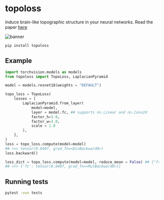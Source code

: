 # topoloss

Induce brain-like topographic structure in your neural networks. Read the paper [here](https://arxiv.org/abs/2501.16396)

![banner](https://github.com/user-attachments/assets/0b8ae5e0-175a-49ee-a690-1b4f89d9d0fd)

```bash
pip install topoloss
```

## Example

```python
import torchvision.models as models
from topoloss import TopoLoss, LaplacianPyramid

model = models.resnet18(weights = "DEFAULT")

topo_loss = TopoLoss(
    losses = [
        LaplacianPyramid.from_layer(
            model=model,
            layer = model.fc, ## supports nn.Linear and nn.Conv2d
            factor_h=3.0, 
            factor_w=3.0, 
            scale = 1.0
        ),
    ],
)
loss = topo_loss.compute(model=model)
## >>> tensor(0.8407, grad_fn=<DivBackward0>)
loss.backward()

loss_dict = topo_loss.compute(model=model, reduce_mean = False) ## {"fc": }
## >>> {'fc': tensor(0.8407, grad_fn=<MulBackward0>)}
```

## Running tests

```bash
pytest -vvx tests
```
